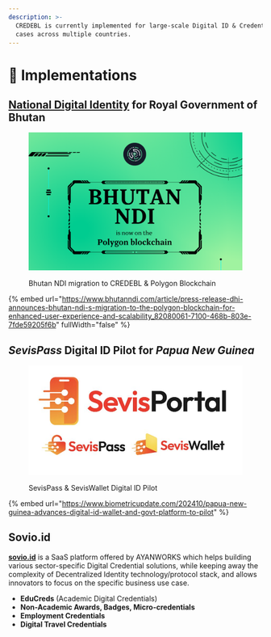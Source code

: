 ```yaml
---
description: >-
  CREDEBL is currently implemented for large-scale Digital ID & Credential use
  cases across multiple countries.
---
```


# 🚀 Implementations

## [**National Digital Identity**](https://www.bhutanndi.com/) **for Royal Government of Bhutan**

<figure><img src="../.gitbook/assets/Migration-Complete---2nd-announcement.png" alt="" width="563"><figcaption><p>Bhutan NDI migration to CREDEBL &#x26; Polygon Blockchain</p></figcaption></figure>

{% embed url="https://www.bhutanndi.com/article/press-release-dhi-announces-bhutan-ndi-s-migration-to-the-polygon-blockchain-for-enhanced-user-experience-and-scalability_82080061-7100-468b-803e-7fde59205f6b" fullWidth="false" %}

## _**SevisPass**_**&#x20;Digital ID Pilot for&#x20;**_**Papua New Guinea**_

<figure><img src="../.gitbook/assets/SevisPortal.jpeg" alt="" width="563"><figcaption><p>SevisPass &#x26; SevisWallet Digital ID Pilot</p></figcaption></figure>

{% embed url="https://www.biometricupdate.com/202410/papua-new-guinea-advances-digital-id-wallet-and-govt-platform-to-pilot" %}

## Sovio.id

[**sovio.id**](https://sovio.id/) is a SaaS platform offered by AYANWORKS which helps building various sector-specific Digital Credential solutions, while keeping away the complexity of Decentralized Identity technology/protocol stack, and allows innovators to  focus on the specific business use case.

* **EduCreds** (Academic Digital Credentials)
* **Non-Academic Awards, Badges, Micro-credentials**
* **Employment Credentials**
* **Digital Travel Credentials**

